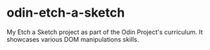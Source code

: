 # odin-etch-a-sketch
My Etch a Sketch project as part of the Odin Project's curriculum. It showcases various DOM manipulations skills.